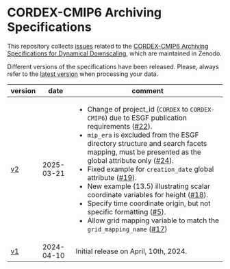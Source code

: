 # CORDEX-CMIP6 Archiving Specifications

This repository collects [issues](https://github.com/WCRP-CORDEX/archive-specifications/issues) related to the [CORDEX-CMIP6 Archiving Specifications for Dynamical Downscaling](https://doi.org/10.5281/zenodo.10961068), which are maintained in Zenodo.

Different versions of the specifications have been released. Please, always refer to the [latest version](https://doi.org/10.5281/zenodo.10961068) when processing your data.

| version | date | comment |
|---------|------|---------|
| [v2](https://doi.org/10.5281/zenodo.15047096) | 2025-03-21 | <ul><li>Change of project_id (`CORDEX` to `CORDEX-CMIP6`) due to ESGF publication requirements ([#22](https://github.com/WCRP-CORDEX/archive-specifications/issues/22)).<li>`mip_era` is excluded from the ESGF directory structure and search facets mapping, must be presented as the global attribute only ([#24](https://github.com/WCRP-CORDEX/archive-specifications/issues/24)).<li>Fixed example for `creation_date` global attribute ([#19](https://github.com/WCRP-CORDEX/archive-specifications/issues/19)). <li>New example (13.5) illustrating scalar coordinate variables for height ([#18](https://github.com/WCRP-CORDEX/archive-specifications/issues/18)). <li>Specify time coordinate origin, but not specific formatting ([#5](https://github.com/WCRP-CORDEX/archive-specifications/issues/5)).<li>Allow grid mapping variable to match the `grid_mapping_name` ([#17](https://github.com/WCRP-CORDEX/archive-specifications/issues/17))</ul>|
| [v1](https://doi.org/10.5281/zenodo.10961069) | 2024-04-10 | Initial release on April, 10th, 2024. |


